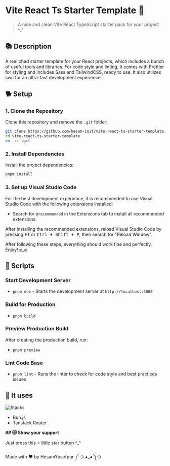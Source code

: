 # Vite React Ts Starter Template 🗿

> A nice and clean Vite React TypeScript starter pack for your project ^\_^

## 📚 Description

A real chad starter template for your React projects, which includes a bunch of useful tools and libraries. For code style and linting, it comes with Prettier for styling and includes Sass and TailwindCSS, ready to use. It also utilizes swc for an ultra-fast development experience.

## 🐕 Setup

### 1. Clone the Repository

Clone this repository and remove the `.git` folder:

```bash
git clone https://github.com/hesam-init/vite-react-ts-starter-template.git
cd vite-react-ts-starter-template
rm -rf .git
```

### 2. Install Dependencies

Install the project dependencies:

```bash
pnpm install
```

### 3. Set up Visual Studio Code

For the best development experience, it is recommended to use Visual Studio Code with the following extensions installed:

- Search for `@recommended` in the Extensions tab to install all recommended extensions.

After installing the recommended extensions, reload Visual Studio Code by pressing <kbd>F1</kbd> or <kbd>Ctrl + Shift + P</kbd>, then search for "Reload Window".

After following these steps, everything should work fine and perfectly. Enjoy! ಥ\_ಥ

## 🧩 Scripts

### Start Development Server

- `pnpm dev` - Starts the development server at `http://localhost:3000`

### Build for Production

- `pnpm build`

### Preview Production Build

After creating the production build, run:

- `pnpm preview`

### Lint Code Base

- `pnpm lint` - Runs the linter to check for code style and best practices issues

## 🚀 It uses

![Stacks](https://skillicons.dev/icons?i=vite,typescript,react,tailwind,scss,tanstackrouter)

- Bun.js
- Tanstack Router

**## 😻 Show your support**

Just press this ⭐️ little star button ^\_^

Made with ❤️ by HesamYusefpur ༼ つ ◕\_◕ ༽つ
